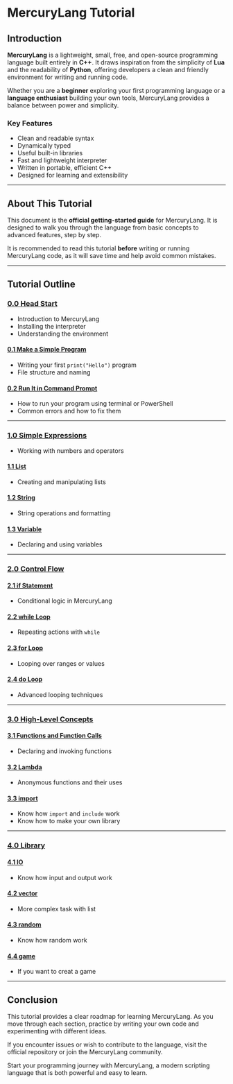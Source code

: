 # MercuryLang Tutorial

## Introduction

**MercuryLang** is a lightweight, small, free, and open-source programming language built entirely in **C++**. It draws inspiration from the simplicity of **Lua** and the readability of **Python**, offering developers a clean and friendly environment for writing and running code.

Whether you are a **beginner** exploring your first programming language or a **language enthusiast** building your own tools, MercuryLang provides a balance between power and simplicity.

### Key Features

* Clean and readable syntax
* Dynamically typed
* Useful built-in libraries
* Fast and lightweight interpreter
* Written in portable, efficient C++
* Designed for learning and extensibility

---

## About This Tutorial

This document is the **official getting-started guide** for MercuryLang. It is designed to walk you through the language from basic concepts to advanced features, step by step.

It is recommended to read this tutorial **before** writing or running MercuryLang code, as it will save time and help avoid common mistakes.

---

## Tutorial Outline

### [0.0 Head Start](Tutorial/start.md)

* Introduction to MercuryLang
* Installing the interpreter
* Understanding the environment

#### [0.1 Make a Simple Program](Tutorial/makep.md)

* Writing your first `print("Hello")` program
* File structure and naming

#### [0.2 Run It in Command Prompt](Tutorial/cmd.md)

* How to run your program using terminal or PowerShell
* Common errors and how to fix them

---

### [1.0 Simple Expressions](Tutorial/calculator.md)

* Working with numbers and operators

#### [1.1 List](Tutorial/list.md)

* Creating and manipulating lists

#### [1.2 String](Tutorial/string.md)

* String operations and formatting

#### [1.3 Variable](Tutorial/var.md)

* Declaring and using variables

---

### [2.0 Control Flow](Tutorial/complex.md)

#### [2.1 if Statement](Tutorial/if.md)

* Conditional logic in MercuryLang

#### [2.2 while Loop](Tutorial/while.md)

* Repeating actions with `while`

#### [2.3 for Loop](Tutorial/for.md)

* Looping over ranges or values

#### [2.4 do Loop](Tutorial/do.md)

* Advanced looping techniques

---

### [3.0 High-Level Concepts]()

#### [3.1 Functions and Function Calls](Tutorial/func.md)

* Declaring and invoking functions

#### [3.2 Lambda](Tutorial/lambda.md)

* Anonymous functions and their uses

#### [3.3 import](Tutorial/import.md)

* Know how `import` and `include` work
* Know how to make your own library

---

### [4.0 Library]()

#### [4.1 IO](Tutorial/io.md)

* Know how input and output work

#### [4.2 vector](Tutorial/vector.md)

* More complex task with list

#### [4.3 random](Tutorial/random.md)

* Know how random work

#### [4.4 game](Tutorial/game.md)

* If you want to creat a game

---

## Conclusion

This tutorial provides a clear roadmap for learning MercuryLang. As you move through each section, practice by writing your own code and experimenting with different ideas.

If you encounter issues or wish to contribute to the language, visit the official repository or join the MercuryLang community.

Start your programming journey with MercuryLang, a modern scripting language that is both powerful and easy to learn.
